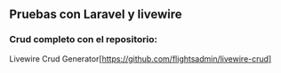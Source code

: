 ## Pruebas con Laravel y livewire

### Crud completo con el repositorio:

Livewire Crud Generator[https://github.com/flightsadmin/livewire-crud]

